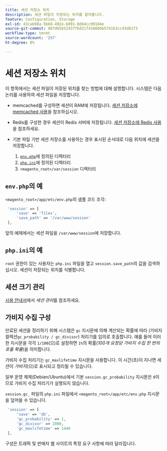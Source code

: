 ```yaml
---
title: 세션 저장소 위치
description: 세션 파일이 저장되는 위치를 알아봅니다.
feature: Configuration, Storage
exl-id: 43cab98a-5b68-492e-b891-8db4cc99184e
source-git-commit: 987d65b52437fbd21f41600bb5741b3cc43d01f3
workflow-type: tm+mt
source-wordcount: '257'
ht-degree: 0%

---
```


# 세션 저장소 위치

이 항목에서는 세션 파일이 저장된 위치를 찾는 방법에 대해 설명합니다. 시스템은 다음 논리를 사용하여 세션 파일을 저장합니다.

- memcached를 구성하면 세션이 RAM에 저장됩니다. [세션 저장소에 memcached 사용](memcached.md)을 참조하십시오.
- Redis를 구성한 경우 세션이 Redis 서버에 저장됩니다. [세션 저장소에 Redis 사용](../cache/redis-session.md)을 참조하세요.
- 기본 파일 기반 세션 저장소를 사용하는 경우 표시된 순서대로 다음 위치에 세션을 저장합니다.

   1. [`env.php`](#example-in-envphp)에 정의된 디렉터리
   1. [`php.ini`](#example-in-phpini)에 정의된 디렉터리
   1. `<magento_root>/var/session` 디렉터리

## `env.php`의 예

`<magento_root>/app/etc/env.php`의 샘플 코드 조각:

```php
 'session' => [
     'save' => 'files',
     'save_path' => '/var/www/session'
 ],
```

앞의 예제에서는 세션 파일을 `/var/www/session`에 저장합니다.

## `php.ini`의 예

`root` 권한이 있는 사용자는 `php.ini` 파일을 열고 `session.save_path`의 값을 검색하십시오. 세션이 저장되는 위치를 식별합니다.

## 세션 크기 관리

[사용 안내서](https://experienceleague.adobe.com/ko/docs/commerce-admin/systems/security/security-session-management)에서 _세션 관리_&#x200B;를 참조하세요.

## 가비지 수집 구성

만료된 세션을 정리하기 위해 시스템은 `gc` 지시문에 의해 계산되는 확률에 따라 _(_&#x200B;가비지 컬렉션`gc_probability / gc_divisor`) 처리기를 임의로 호출합니다. 예를 들어 이러한 지시문을 각각 `1/100`(으)로 설정하면 `1%`의 확률(_100개 요청당 가비지 수집 한 번의 호출 확률_)을 의미합니다.

가비지 수집 처리기는 `gc_maxlifetime` 지시문을 사용합니다. 이 시간(초)이 지나면 세션이 _가비지_(으)로 표시되고 정리될 수 있습니다.

일부 운영 체제(Debian/Ubuntu)에서 기본 `session.gc_probability` 지시문은 `0`이므로 가비지 수집 처리기가 실행되지 않습니다.

`session.gc_` 파일의 `php.ini` 파일에서 `<magento_root>/app/etc/env.php` 지시문을 덮어쓸 수 있습니다.

```php
 'session' => [
     'save' => 'db',
     'gc_probability' => 1,
     'gc_divisor' => 1000,
     'gc_maxlifetime' => 1440
 ],
```

구성은 트래픽 및 판매자 웹 사이트의 특정 요구 사항에 따라 달라집니다.

